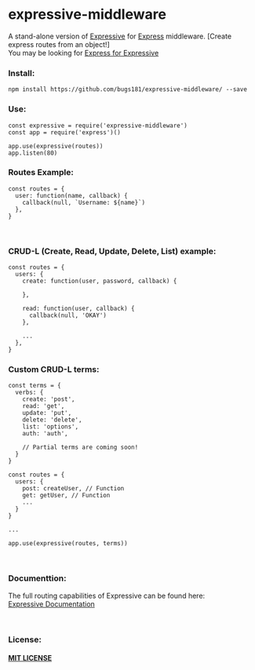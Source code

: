 # expressive-middleware
A stand-alone version of [Expressive](https://github.com/bugs181/Expressive) for [Express](https://github.com/expressjs/express) middleware. [Create express routes from an object!]<br>
You may be looking for [Express for Expressive](https://github.com/bugs181/expressive-express) <br>

### Install: ###
    npm install https://github.com/bugs181/expressive-middleware/ --save

### Use: ###
    const expressive = require('expressive-middleware')
    const app = require('express')()

    app.use(expressive(routes))
    app.listen(80)

### Routes Example: ###
    const routes = {
      user: function(name, callback) {
        callback(null, `Username: ${name}`)
      },
    }

<br>

### CRUD-L (Create, Read, Update, Delete, List) example: ###
    const routes = {
      users: {
        create: function(user, password, callback) {
    
        },
    
        read: function(user, callback) {
          callback(null, 'OKAY')
        },
    
        ...
      },
    }

### Custom CRUD-L terms: ###

    const terms = {
      verbs: {
        create: 'post',
        read: 'get',
        update: 'put',
        delete: 'delete',
        list: 'options',
        auth: 'auth',
        
        // Partial terms are coming soon!
      }
    }

    const routes = {
      users: {
        post: createUser, // Function
        get: getUser, // Function
        ...
      }
    }
    
    ...
    
    app.use(expressive(routes, terms))

<br>

### Documenttion: ###
The full routing capabilities of Expressive can be found here: <br>
[Expressive Documentation](https://github.com/bugs181/Expressive/blob/master/README.md)

<br>

### License: ###
#### [MIT LICENSE](https://github.com/bugs181/expressive-middleware/blob/master/LICENSE) ####
